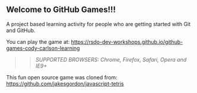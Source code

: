 ## Welcome to GitHub Games!!!

A project based learning activity for people who are getting started with Git and GitHub.

You can play the game at: https://rsdo-dev-workshops.github.io/github-games-cody-carlson-learning

>> _*SUPPORTED BROWSERS*: Chrome, Firefox, Safari, Opera and IE9+_

This fun open source game was cloned from: https://github.com/jakesgordon/javascript-tetris
